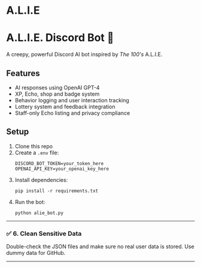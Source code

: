 # A.L.I.E

# A.L.I.E. Discord Bot 🤖

A creepy, powerful Discord AI bot inspired by *The 100's* A.L.I.E.

## Features

- AI responses using OpenAI GPT-4
- XP, Echo, shop and badge system
- Behavior logging and user interaction tracking
- Lottery system and feedback integration
- Staff-only Echo listing and privacy compliance

## Setup

1. Clone this repo
2. Create a `.env` file:
    ```
    DISCORD_BOT_TOKEN=your_token_here
    OPENAI_API_KEY=your_openai_key_here
    ```
3. Install dependencies:
    ```
    pip install -r requirements.txt
    ```
4. Run the bot:
    ```
    python alie_bot.py
    ```

---

### ✅ 6. **Clean Sensitive Data**

Double-check the JSON files and make sure no real user data is stored. Use dummy data for GitHub.

---

